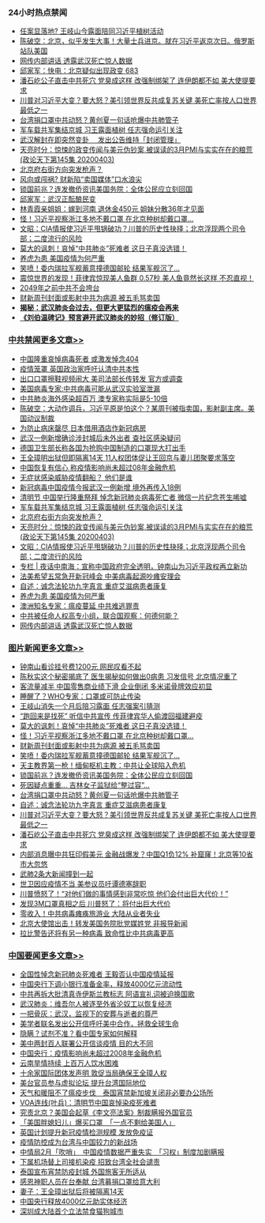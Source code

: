 <div class="catlist">
<h3>24小时热点禁闻</h3>
<ul>
<li><a href="https://github.com/fqnews/bnews/blob/master/cbnews/20200403/1306331.md">任案显落地? 王岐山今露面陪同习近平植树活动</a></li>
<li><a href="https://github.com/fqnews/bnews/blob/master/cbnews/20200403/1306366.md">陈破空：北京，似乎发生大事！大量士兵进京。就在习近平返京次日。俄罗斯站队美国 </a></li>
<li><a href="https://github.com/fqnews/bnews/blob/master/cbnews/20200404/1306318.md">网传内部讲话 透露武汉死亡惊人数据</a></li>
<li><a href="https://github.com/fqnews/bnews/blob/master/bannedvideo/20200404/1306495.md">邱家军：快电：北京疑似出现政变  683 </a></li>
<li><a href="https://github.com/fqnews/bnews/blob/master/topimagenews/20200403/1306368.md">潘石屹公子直击中共死穴 党臭成这样 改强制绑架了 连伊朗都不如 美大使提要求</a></li>
<li><a href="https://github.com/fqnews/bnews/blob/master/topimagenews/20200404/1306403.md">川普对习近平大变？要大怒？美引领世界反共成复苏关键 美死亡率按人口世界最低之一</a></li>
<li><a href="https://github.com/fqnews/bnews/blob/master/topimagenews/20200404/1306572.md">台湾捐口罩中共动怒？黄创夏一句话呛爆中共肺管子</a></li>
<li><a href="https://github.com/fqnews/bnews/blob/master/cbnews/20200404/1306586.md">军车载共军集结京城 习王露面植树 任志强命运引关注</a></li>
<li><a href="https://github.com/fqnews/bnews/blob/master/headline/20200403/1306312.md">武汉解封在即突然变卦  　发出公告维持「封闭管理」</a></li>
<li><a href="https://github.com/fqnews/bnews/blob/master/cbnews/20200404/1306564.md">天亮时分：惊悚的政变传闻与美元伪钞案,被误读的3月PMI与实实在在的粮荒(政论天下第145集 20200403) </a></li>
<li><a href="https://github.com/fqnews/bnews/blob/master/cbnews/20200404/1306581.md">北京府右街方向突发枪声？</a></li>
<li><a href="https://github.com/fqnews/bnews/blob/master/cbnews/20200403/1306348.md">风向或闯祸? 财新陷“卖国媒体”口水浪尖</a></li>
<li><a href="https://github.com/fqnews/bnews/blob/master/topimagenews/20200404/1306634.md">锁国前兆？连发撤侨资讯美国务院：全体公民应立刻回国</a></li>
<li><a href="https://github.com/fqnews/bnews/blob/master/bannedvideo/20200403/1306326.md">邱家军：武汉正酝酿民变 </a></li>
<li><a href="https://github.com/fqnews/bnews/blob/master/yule/20200404/1306417.md">林青霞亲姐姐：嫁到河南 退休金450元 姐妹分散36年才见面</a></li>
<li><a href="https://github.com/fqnews/bnews/blob/master/topimagenews/20200404/1306668.md">怪！习近平视察浙江多地不戴口罩 在北京种树却戴口罩...</a></li>
<li><a href="https://github.com/fqnews/bnews/blob/master/cbnews/20200404/1306535.md">文昭：CIA情报使习近平甩锅破功？川普的历史性抉择；北京浮现两个司令部；二度流行的风险 </a></li>
<li><a href="https://github.com/fqnews/bnews/blob/master/topimagenews/20200404/1306674.md">莫大的讽刺！哀悼“中共肺炎”死难者 这日子真没选错！</a></li>
<li><a href="https://github.com/fqnews/bnews/blob/master/cbnews/20200404/1306329.md">养虎为患 美国疫情为何严重</a></li>
<li><a href="https://github.com/fqnews/bnews/blob/master/topimagenews/20200404/1306636.md">笑喷！委内瑞拉军舰蓄意撞德国邮轮 结果军舰沉了...</a></li>
<li><a href="https://github.com/fqnews/bnews/blob/master/funmedia/20200404/1306502.md">震惊世界的发现！菲律宾惊现美人鱼群 0.57秒 美人鱼竟然长这样 不忍直视！</a></li>
<li><a href="https://github.com/fqnews/bnews/blob/master/baitai/20200404/1306570.md">2049年之前中共不会垮台</a></li>
<li><a href="https://github.com/fqnews/bnews/blob/master/topimagenews/20200404/1306639.md">财新周刊封面或影射中共为病源 被五毛骂卖国</a></li>
<li><b><a href="https://github.com/fqnews/bnews/blob/master/comments/20200211/1275071.md" target="_blank">揭秘：武汉肺炎会过去，但更大更猛烈的瘟疫会再来</a></b></li>
<li><b><a href="https://github.com/fqnews/bnews/blob/master/comments/20200207/1272816.md" target="_blank">《刘伯温碑记》预言避开武汉肺炎的妙招（修订版）</a></b></li>
</ul>
</div>

<div class="catlist">
<h3><a href="https://github.com/fqnews/bnews/blob/master/cbnews/" target="_blank">中共禁闻</a><span><a href="https://github.com/fqnews/bnews/blob/master/cbnews/" target="_blank" rel="nofollow">更多文章>></a></span></h3>
<ul>
<li><a href="https://github.com/fqnews/bnews/blob/master/cbnews/20200404/1306797.md" target="_blank">中国隆重哀悼病毒死者 或激发悼念404</a></li>
<li><a href="https://github.com/fqnews/bnews/blob/master/cbnews/20200404/1306781.md" target="_blank">疫情笼罩 英国政治家呼吁认清中共本性</a></li>
<li><a href="https://github.com/fqnews/bnews/blob/master/cbnews/20200404/1306768.md" target="_blank">出口口罩擦鞋视频闹大 美司法部长传转发 官方或调查</a></li>
<li><a href="https://github.com/fqnews/bnews/blob/master/cbnews/20200404/1306676.md" target="_blank">美国病毒专家:中共病毒可能从武汉实验室泄漏</a></li>
<li><a href="https://github.com/fqnews/bnews/blob/master/cbnews/20200404/1306675.md" target="_blank">中共肺炎海外感染超百万 澳专家称实际是5-10倍</a></li>
<li><a href="https://github.com/fqnews/bnews/blob/master/cbnews/20200404/1306751.md" target="_blank">陈破空：大动作调兵，习近平原是怕这个？某周刊被指卖国，影射副主席。美国动议制裁</a></li>
<li><a href="https://github.com/fqnews/bnews/blob/master/cbnews/20200404/1306734.md" target="_blank">为防止病床罄尽 日本借用酒店作新冠病房</a></li>
<li><a href="https://github.com/fqnews/bnews/blob/master/cbnews/20200404/1306733.md" target="_blank">武汉一例新增确诊涉封城后未外出者 查社区感染疑问</a></li>
<li><a href="https://github.com/fqnews/bnews/blob/master/cbnews/20200404/1306732.md" target="_blank">德国卫生部长称各国为抢购中国制造的口罩现大打出手</a></li>
<li><a href="https://github.com/fqnews/bnews/blob/master/cbnews/20200404/1306710.md" target="_blank">王全璋明出狱但即隔离14天 11人权团体促让王回京与妻儿团聚要求落空</a></li>
<li><a href="https://github.com/fqnews/bnews/blob/master/cbnews/20200404/1306709.md" target="_blank">中国恢复有信心 称疫情影响尚未超过08年金融危机</a></li>
<li><a href="https://github.com/fqnews/bnews/blob/master/cbnews/20200404/1306708.md" target="_blank">无症状感染威胁疫情翻船？ 他们是谁</a></li>
<li><a href="https://github.com/fqnews/bnews/blob/master/cbnews/20200404/1306699.md" target="_blank">新冠病毒中国疫情今报武汉一例新增 境外再传入18例</a></li>
<li><a href="https://github.com/fqnews/bnews/blob/master/cbnews/20200404/1306698.md" target="_blank">清明节 中国举行隆重祭拜 悼念新冠肺炎病毒死亡者 微信一片纪念苍生唏嘘</a></li>
<li><a href="https://github.com/fqnews/bnews/blob/master/cbnews/20200404/1306586.md" target="_blank">军车载共军集结京城 习王露面植树 任志强命运引关注</a></li>
<li><a href="https://github.com/fqnews/bnews/blob/master/cbnews/20200404/1306581.md" target="_blank">北京府右街方向突发枪声？</a></li>
<li><a href="https://github.com/fqnews/bnews/blob/master/cbnews/20200404/1306564.md" target="_blank">天亮时分：惊悚的政变传闻与美元伪钞案,被误读的3月PMI与实实在在的粮荒(政论天下第145集 20200403)</a></li>
<li><a href="https://github.com/fqnews/bnews/blob/master/cbnews/20200404/1306535.md" target="_blank">文昭：CIA情报使习近平甩锅破功？川普的历史性抉择；北京浮现两个司令部；二度流行的风险</a></li>
<li><a href="https://github.com/fqnews/bnews/blob/master/cbnews/20200404/1306523.md" target="_blank">专栏 | 夜话中南海：宣称中国政府完全透明，钟南山为习近平政权再立新功</a></li>
<li><a href="https://github.com/fqnews/bnews/blob/master/cbnews/20200404/1306497.md" target="_blank">法美希望五常急开新冠峰会 中美病毒起源吵瘫安理会</a></li>
<li><a href="https://github.com/fqnews/bnews/blob/master/comments/20200404/1306392.md" target="_blank">自述：诚念法轮功九字真言 重症艾滋病患者康复</a></li>
<li><a href="https://github.com/fqnews/bnews/blob/master/cbnews/20200404/1306329.md" target="_blank">养虎为患 美国疫情为何严重</a></li>
<li><a href="https://github.com/fqnews/bnews/blob/master/cbnews/20200404/1306327.md" target="_blank">澳洲知名专家：瘟疫蔓延 中共难逃罪责</a></li>
<li><a href="https://github.com/fqnews/bnews/blob/master/cbnews/20200404/1306264.md" target="_blank">中共被任命人权高专小组，联合国观察：何德何能？</a></li>
<li><a href="https://github.com/fqnews/bnews/blob/master/cbnews/20200404/1306318.md" target="_blank">网传内部讲话 透露武汉死亡惊人数据</a></li>

</ul>
</div>
<div class="catlist">
<h3><a href="https://github.com/fqnews/bnews/blob/master/topimagenews/" target="_blank">图片新闻</a><span><a href="https://github.com/fqnews/bnews/blob/master/topimagenews/" target="_blank" rel="nofollow">更多文章>></a></span></h3>
<ul>
<li><a href="https://github.com/fqnews/bnews/blob/master/topimagenews/20200404/1306725.md" target="_blank">钟南山看诊挂号费1200元 网民叹看不起</a></li>
<li><a href="https://github.com/fqnews/bnews/blob/master/topimagenews/20200404/1306721.md" target="_blank">陈秋实这个秘密揭底了 医生揭秘如何做出0病患 习发信号 北京情况重了</a></li>
<li><a href="https://github.com/fqnews/bnews/blob/master/topimagenews/20200404/1306720.md" target="_blank">客流量减半 中国零售商业绩下滑 企业倒闭 多米诺骨牌效应初显</a></li>
<li><a href="https://github.com/fqnews/bnews/blob/master/topimagenews/20200404/1306719.md" target="_blank">睡醒了？WHO专家：口罩或可防止传染</a></li>
<li><a href="https://github.com/fqnews/bnews/blob/master/topimagenews/20200404/1306718.md" target="_blank">王岐山消失一个月后陪习露面 任志强案引猜测</a></li>
<li><a href="https://github.com/fqnews/bnews/blob/master/topimagenews/20200404/1306717.md" target="_blank">“跑回来是找死” 听信中共宣传 传菲律宾华人偷渡回福建避疫</a></li>
<li><a href="https://github.com/fqnews/bnews/blob/master/topimagenews/20200404/1306674.md" target="_blank">莫大的讽刺！哀悼“中共肺炎”死难者 这日子真没选错！</a></li>
<li><a href="https://github.com/fqnews/bnews/blob/master/topimagenews/20200404/1306668.md" target="_blank">怪！习近平视察浙江多地不戴口罩 在北京种树却戴口罩&#8230;</a></li>
<li><a href="https://github.com/fqnews/bnews/blob/master/topimagenews/20200404/1306639.md" target="_blank">财新周刊封面或影射中共为病源 被五毛骂卖国</a></li>
<li><a href="https://github.com/fqnews/bnews/blob/master/topimagenews/20200404/1306636.md" target="_blank">笑喷！委内瑞拉军舰蓄意撞德国邮轮 结果军舰沉了&#8230;</a></li>
<li><a href="https://github.com/fqnews/bnews/blob/master/topimagenews/20200404/1306635.md" target="_blank">天主教界第一枪！缅甸枢机主教：中共让全球陷入危机</a></li>
<li><a href="https://github.com/fqnews/bnews/blob/master/topimagenews/20200404/1306634.md" target="_blank">锁国前兆？连发撤侨资讯美国务院：全体公民应立刻回国</a></li>
<li><a href="https://github.com/fqnews/bnews/blob/master/topimagenews/20200404/1306633.md" target="_blank">死因疑点重重… 吉林女子监狱给“整过容”…</a></li>
<li><a href="https://github.com/fqnews/bnews/blob/master/topimagenews/20200404/1306572.md" target="_blank">台湾捐口罩中共动怒？黄创夏一句话呛爆中共肺管子</a></li>
<li><a href="https://github.com/fqnews/bnews/blob/master/comments/20200404/1306392.md" target="_blank">自述：诚念法轮功九字真言 重症艾滋病患者康复</a></li>
<li><a href="https://github.com/fqnews/bnews/blob/master/topimagenews/20200404/1306403.md" target="_blank">川普对习近平大变？要大怒？美引领世界反共成复苏关键 美死亡率按人口世界最低之一</a></li>
<li><a href="https://github.com/fqnews/bnews/blob/master/topimagenews/20200403/1306368.md" target="_blank">潘石屹公子直击中共死穴 党臭成这样 改强制绑架了 连伊朗都不如 美大使提要求</a></li>
<li><a href="https://github.com/fqnews/bnews/blob/master/topimagenews/20200403/1306304.md" target="_blank">内部消息曝中共狂印假美元 金融战爆发？中国Q1负12% 补窟窿！北京等10省市大忽悠</a></li>
<li><a href="https://github.com/fqnews/bnews/blob/master/topimagenews/20200403/1306183.md" target="_blank">武肺2条大新闻撞到一起</a></li>
<li><a href="https://github.com/fqnews/bnews/blob/master/topimagenews/20200403/1306157.md" target="_blank">世卫因应疫情不当 美参议员吁谭德塞辞职</a></li>
<li><a href="https://github.com/fqnews/bnews/blob/master/topimagenews/20200403/1306150.md" target="_blank">川普愤怒了！“对他们做的事情感到非常吃惊 他们会付出巨大代价！”</a></li>
<li><a href="https://github.com/fqnews/bnews/blob/master/topimagenews/20200403/1306139.md" target="_blank">发现3M口罩真相之后 川普怒了：将付出巨大代价</a></li>
<li><a href="https://github.com/fqnews/bnews/blob/master/topimagenews/20200403/1305903.md" target="_blank">零收入！中共病毒瘫痪旅游业 大陆从业者失业</a></li>
<li><a href="https://github.com/fqnews/bnews/blob/master/topimagenews/20200403/1305551.md" target="_blank">北京大使馆出击！转发美国务院批党媒姓党 非报导新闻</a></li>
<li><a href="https://github.com/fqnews/bnews/blob/master/comments/20200402/1304735.md" target="_blank">拉比警告还将有另一种病毒 致命性比中共病毒更高</a></li>

</ul>
</div>
<div class="catlist">
<h3><a href="https://github.com/fqnews/bnews/blob/master/headline/" target="_blank">中国要闻</a><span><a href="https://github.com/fqnews/bnews/blob/master/headline/" target="_blank" rel="nofollow">更多文章>></a></span></h3>
<ul>
<li><a href="https://github.com/fqnews/bnews/blob/master/headline/20200404/1306798.md" target="_blank">全国性悼念新冠肺炎死难者  王毅否认中国疫情延报</a></li>
<li><a href="https://github.com/fqnews/bnews/blob/master/headline/20200404/1306764.md" target="_blank">中国央行下调小银行准备金率，释放4000亿元流动性</a></li>
<li><a href="https://github.com/fqnews/bnews/blob/master/headline/20200404/1306663.md" target="_blank">中共再拆大批清真寺伊斯兰教标志 阿语宣礼词被迫换国歌</a></li>
<li><a href="https://github.com/fqnews/bnews/blob/master/headline/20200404/1306630.md" target="_blank">武汉肺炎：维吾尔人被逐至外省沦奴工以恢复经济</a></li>
<li><a href="https://github.com/fqnews/bnews/blob/master/headline/20200404/1306557.md" target="_blank">一把骨灰：武汉，监视下的安葬与逝者的尊严</a></li>
<li><a href="https://github.com/fqnews/bnews/blob/master/headline/20200404/1306490.md" target="_blank">美学者联名发出公开信呼吁美中合作，拯救全球生命</a></li>
<li><a href="https://github.com/fqnews/bnews/blob/master/headline/20200404/1306489.md" target="_blank">隐瞒？试剂不准？看中国专家如何解释</a></li>
<li><a href="https://github.com/fqnews/bnews/blob/master/headline/20200404/1306488.md" target="_blank">美中两封百人联署公开信谈疫情 目的大不同</a></li>
<li><a href="https://github.com/fqnews/bnews/blob/master/headline/20200404/1306454.md" target="_blank">中国央行：疫情影响尚未超过2008年金融危机</a></li>
<li><a href="https://github.com/fqnews/bnews/blob/master/headline/20200404/1306453.md" target="_blank">云南旱情持续  上百万人饮水困难</a></li>
<li><a href="https://github.com/fqnews/bnews/blob/master/headline/20200404/1306452.md" target="_blank">十余家国际团体发声明  敦促当局确保王全璋人权</a></li>
<li><a href="https://github.com/fqnews/bnews/blob/master/headline/20200404/1306451.md" target="_blank">美台官员参与虚拟论坛  提升台湾国际地位</a></li>
<li><a href="https://github.com/fqnews/bnews/blob/master/headline/20200404/1306434.md" target="_blank">天气和暖阻不了瘟疫步伐　泰国宵禁新加坡关闭非必要办公场所</a></li>
<li><a href="https://github.com/fqnews/bnews/blob/master/headline/20200404/1306425.md" target="_blank">VOA连线(叶兵)：清明节中国哀悼染疫死难者</a></li>
<li><a href="https://github.com/fqnews/bnews/blob/master/headline/20200404/1306424.md" target="_blank">究责北京？美国会起草《李文亮法案》制裁瞒报外国官员</a></li>
<li><a href="https://github.com/fqnews/bnews/blob/master/headline/20200404/1306423.md" target="_blank">「美国胖媳妇儿」爆买口罩　「一点不剩给美国人」</a></li>
<li><a href="https://github.com/fqnews/bnews/blob/master/headline/20200404/1306412.md" target="_blank">英国计划提升新冠疫情检测规模   发放免疫证</a></li>
<li><a href="https://github.com/fqnews/bnews/blob/master/headline/20200404/1306402.md" target="_blank">疫情防控成为台湾与中国较力的新战场</a></li>
<li><a href="https://github.com/fqnews/bnews/blob/master/headline/20200404/1306401.md" target="_blank">中情局2月「吹哨」　中国疫情数据严重失实　「习权」制度加剧瞒报</a></li>
<li><a href="https://github.com/fqnews/bnews/blob/master/headline/20200404/1306399.md" target="_blank">下属机场替上司接机染疫  招致台湾全社会谴责</a></li>
<li><a href="https://github.com/fqnews/bnews/blob/master/headline/20200404/1306398.md" target="_blank">泰国宣布宵禁防疫封城    外国旅客无所适从</a></li>
<li><a href="https://github.com/fqnews/bnews/blob/master/headline/20200404/1306397.md" target="_blank">感恩神职人员在台奉献 台湾募捐口罩给意大利</a></li>
<li><a href="https://github.com/fqnews/bnews/blob/master/headline/20200404/1306389.md" target="_blank">妻子：王全璋出狱后将被隔离14天</a></li>
<li><a href="https://github.com/fqnews/bnews/blob/master/headline/20200404/1306388.md" target="_blank">中国央行释放4000亿元助实体经济</a></li>
<li><a href="https://github.com/fqnews/bnews/blob/master/headline/20200404/1306387.md" target="_blank">深圳成大陆首个立法禁食猫狗城市</a></li>

</ul>
</div>